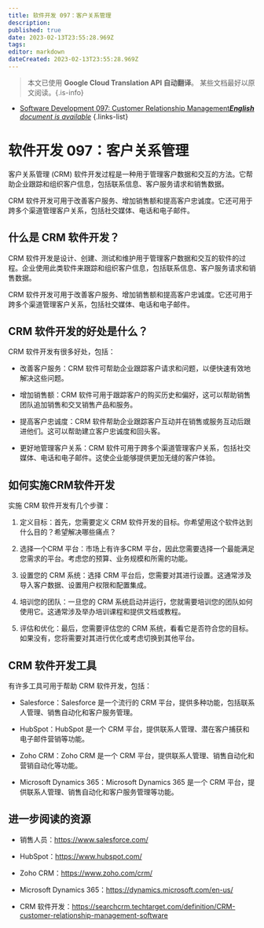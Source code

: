 ```yaml
---
title: 软件开发 097：客户关系管理
description: 
published: true
date: 2023-02-13T23:55:28.969Z
tags: 
editor: markdown
dateCreated: 2023-02-13T23:55:28.969Z
---
```


> 本文已使用 **Google Cloud Translation API 自动翻译**。
某些文档最好以原文阅读。{.is-info}



- [Software Development 097: Customer Relationship Management***English** document is available*](/en/Knowledge-base/Software-Development/Learning/software-development-097-customer-relationship-management)
{.links-list}


# 软件开发 097：客户关系管理

客户关系管理 (CRM) 软件开发过程是一种用于管理客户数据和交互的方法。它帮助企业跟踪和组织客户信息，包括联系信息、客户服务请求和销售数据。

CRM 软件开发可用于改善客户服务、增加销售额和提高客户忠诚度。它还可用于跨多个渠道管理客户关系，包括社交媒体、电话和电子邮件。

## 什么是 CRM 软件开发？

CRM 软件开发是设计、创建、测试和维护用于管理客户数据和交互的软件的过程。企业使用此类软件来跟踪和组织客户信息，包括联系信息、客户服务请求和销售数据。

CRM 软件开发可用于改善客户服务、增加销售额和提高客户忠诚度。它还可用于跨多个渠道管理客户关系，包括社交媒体、电话和电子邮件。

## CRM 软件开发的好处是什么？

CRM 软件开发有很多好处，包括：

- 改善客户服务：CRM 软件可帮助企业跟踪客户请求和问题，以便快速有效地解决这些问题。

- 增加销售额：CRM 软件可用于跟踪客户的购买历史和偏好，这可以帮助销售团队追加销售和交叉销售产品和服务。

- 提高客户忠诚度：CRM 软件帮助企业跟踪客户互动并在销售或服务互动后跟进他们。这可以帮助建立客户忠诚度和回头客。

- 更好地管理客户关系：CRM 软件可用于跨多个渠道管理客户关系，包括社交媒体、电话和电子邮件。这使企业能够提供更加无缝的客户体验。

## 如何实施CRM软件开发

实施 CRM 软件开发有几个步骤：

1. 定义目标：首先，您需要定义 CRM 软件开发的目标。你希望用这个软件达到什么目的？希望解决哪些痛点？

2. 选择一个CRM 平台：市场上有许多CRM 平台，因此您需要选择一个最能满足您需求的平台。考虑您的预算、业务规模和所需的功能。

3. 设置您的 CRM 系统：选择 CRM 平台后，您需要对其进行设置。这通常涉及导入客户数据、设置用户权限和配置集成。

4. 培训您的团队：一旦您的 CRM 系统启动并运行，您就需要培训您的团队如何使用它。这通常涉及举办培训课程和提供文档或教程。

5. 评估和优化：最后，您需要评估您的 CRM 系统，看看它是否符合您的目标。如果没有，您将需要对其进行优化或考虑切换到其他平台。

## CRM 软件开发工具

有许多工具可用于帮助 CRM 软件开发，包括：

- Salesforce：Salesforce 是一个流行的 CRM 平台，提供多种功能，包括联系人管理、销售自动化和客户服务管理。

- HubSpot：HubSpot 是一个 CRM 平台，提供联系人管理、潜在客户捕获和电子邮件营销等功能。

- Zoho CRM：Zoho CRM 是一个 CRM 平台，提供联系人管理、销售自动化和营销自动化等功能。

- Microsoft Dynamics 365：Microsoft Dynamics 365 是一个 CRM 平台，提供联系人管理、销售自动化和客户服务管理等功能。

## 进一步阅读的资源

- 销售人员：https://www.salesforce.com/

- HubSpot：https://www.hubspot.com/

- Zoho CRM：https://www.zoho.com/crm/

- Microsoft Dynamics 365：https://dynamics.microsoft.com/en-us/

- CRM 软件开发：https://searchcrm.techtarget.com/definition/CRM-customer-relationship-management-software